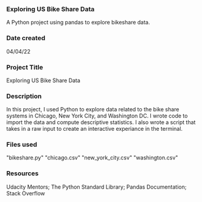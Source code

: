 ### Exploring US Bike Share Data
A Python project using pandas to explore bikeshare data. 


### Date created
04/04/22

### Project Title
Exploring US Bike Share Data

### Description
In this project, I used Python to explore data related to the bike share systems in Chicago, New York City, and Washington DC. I wrote code to import the data and compute descriptive statistics. I also wrote a script that takes in a raw input to create an interactive experiance in the terminal.

### Files used
"bikeshare.py"
"chicago.csv"
"new_york_city.csv"
"washington.csv"

### Resources
Udacity Mentors;
The Python Standard Library;
Pandas Documentation;
Stack Overflow
